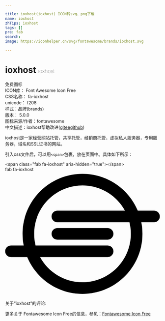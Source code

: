 ```yaml
---

title: ioxhost(ioxhost) ICON转svg、png下载
name: ioxhost
zhTips: ioxhost
tags: []
pre: fab
search: 
image: https://iconhelper.cn/svg/fontawesome/brands/ioxhost.svg

---
```


# ioxhost  <small style="font-size: 60%;font-weight: 100">ioxhost</small>


<div class="detail-page">
<p>
<span><span class="badge-success badge">免费图标</span> </span>
<br/>
<span>
ICON库：
<span class="badge-secondary badge">Font Awesome Icon Free</span> 
</span>
<br/>
<span>
CSS名称：
<span class="badge-secondary badge">fa-ioxhost</span> 
</span>
<br/>
<span>
unicode：
<span class="badge-secondary badge">f208</span> 
<copy-btn content='f208' btn-title=""></copy-btn>
<copy-btn :content='String.fromCodePoint(parseInt("f208", 16))' btn-title="复制U"></copy-btn>
</span><br/><span>样式：<span class="badge-light badge">品牌(brands)</span></span>
<br/>
<span>
版本：
<span class="badge-secondary badge">5.0.0</span> 
</span>
<br/>
<span>图标来源/作者：<span class="badge-light badge">fontawesome</span></span> 
<br/>
<span class="zh-detail">中文描述：<span class="badge-primary badge">ioxhost</span><span class="help-link"><span>帮助改进</span>(<a href="https://gitee.com/liuwave/icon-helper/edit/master/json/fontawesome/brands/ioxhost.json" target="_blank" rel="noopener noreferrer">gitee</a><a href="https://github.com/liuwave/icon-helper/edit/master/json/fontawesome/brands/ioxhost.json" target="_blank" rel="noopener noreferrer">github</a></span>)</span><br/>
</p>
</div><div class="description description alert alert-light">ioxhost是一家经营网站托管，共享托管，经销商托管，虚拟私人服务器，专用服务器，域名和SSL证书的网站。</div>
<div class="alert alert-dark">
  <i class="fab fa-ioxhost fa-xs"></i>
  <i class="fab fa-ioxhost fa-sm"></i>
  <i class="fab fa-ioxhost fa-lg"></i>
  <i class="fab fa-ioxhost fa-2x"></i>
  <i class="fab fa-ioxhost fa-3x"></i>
  <i class="fab fa-ioxhost fa-5x"></i>
  <i class="fab fa-ioxhost fa-7x"></i>
</div>
<div>
  <p>引入css文件后，可以用<code>&lt;span&gt;</code>包裹，放在页面中。具体如下所示：    
  </p>
  <div class="alert alert-primary" style="font-size: 14px">
    &lt;span class="fab fa-ioxhost" aria-hidden="true"&gt;&lt;/span&gt;
    <copy-btn content='<span class="fab fa-ioxhost" aria-hidden="true"></span>'></copy-btn>
  </div>
  <div class="alert alert-secondary">
    <i class="fab fa-ioxhost"
    style="font-size: 24px"
    aria-hidden="true"></i> fab fa-ioxhost
    <copy-btn content="fab fa-ioxhost" btn-title="复制图标名称"></copy-btn>
  </div>
</div>
<div id="svg" class="svg-wrap">
<svg xmlns="http://www.w3.org/2000/svg" viewBox="0 0 640 512"><path d="M616 160h-67.3C511.2 70.7 422.9 8 320 8 183 8 72 119 72 256c0 16.4 1.6 32.5 4.7 48H24c-13.3 0-24 10.8-24 24 0 13.3 10.7 24 24 24h67.3c37.5 89.3 125.8 152 228.7 152 137 0 248-111 248-248 0-16.4-1.6-32.5-4.7-48H616c13.3 0 24-10.8 24-24 0-13.3-10.7-24-24-24zm-96 96c0 110.5-89.5 200-200 200-75.7 0-141.6-42-175.5-104H424c13.3 0 24-10.8 24-24 0-13.3-10.7-24-24-24H125.8c-3.8-15.4-5.8-31.4-5.8-48 0-110.5 89.5-200 200-200 75.7 0 141.6 42 175.5 104H216c-13.3 0-24 10.8-24 24 0 13.3 10.7 24 24 24h298.2c3.8 15.4 5.8 31.4 5.8 48zm-304-24h208c13.3 0 24 10.7 24 24 0 13.2-10.7 24-24 24H216c-13.3 0-24-10.7-24-24 0-13.2 10.7-24 24-24z"/></svg>
</div>
<detail full-name='fa-ioxhost'></detail>
<div>
<p>关于“ioxhost”的评论:</p>
</div>
<Vssue title="关于“ioxhost”的评论" ></Vssue>    
<div><p>更多关于  Fontawesome Icon Free的信息，参见：<a target="_blank" href="https://iconhelper.cn/fontawesome.html">Fontawesome Icon Free</a>
</p></div>

